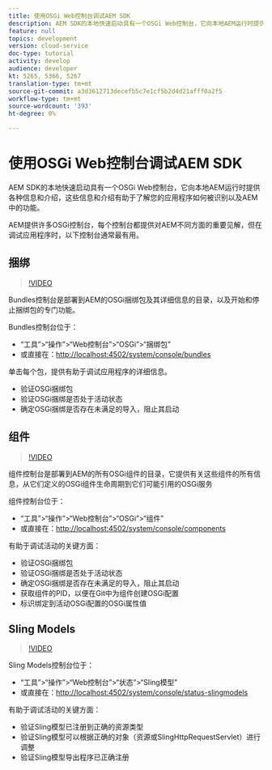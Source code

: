 ```yaml
---
title: 使用OSGi Web控制台调试AEM SDK
description: AEM SDK的本地快速启动具有一个OSGi Web控制台，它向本地AEM运行时提供各种信息和介绍，这些信息和介绍有助于了解您的应用程序如何被识别以及AEM中的功能。
feature: null
topics: development
version: cloud-service
doc-type: tutorial
activity: develop
audience: developer
kt: 5265, 5366, 5267
translation-type: tm+mt
source-git-commit: a3d3612713decefb5c7e1cf5b2d4d21afff0a2f5
workflow-type: tm+mt
source-wordcount: '393'
ht-degree: 0%

---
```



# 使用OSGi Web控制台调试AEM SDK

AEM SDK的本地快速启动具有一个OSGi Web控制台，它向本地AEM运行时提供各种信息和介绍，这些信息和介绍有助于了解您的应用程序如何被识别以及AEM中的功能。

AEM提供许多OSGi控制台，每个控制台都提供对AEM不同方面的重要见解，但在调试应用程序时，以下控制台通常最有用。

## 捆绑

>[!VIDEO](https://video.tv.adobe.com/v/34335/?quality=12&learn=on)

Bundles控制台是部署到AEM的OSGi捆绑包及其详细信息的目录，以及开始和停止捆绑包的专门功能。

Bundles控制台位于：

+ “工具”>“操作”>“Web控制台”>“OSGi”>“捆绑包”
+ 或直接在：[http://localhost:4502/system/console/bundles](http://localhost:4502/system/console/bundles)

单击每个包，提供有助于调试应用程序的详细信息。

+ 验证OSGi捆绑包
+ 验证OSGi捆绑是否处于活动状态
+ 确定OSGi捆绑是否存在未满足的导入，阻止其启动

## 组件

>[!VIDEO](https://video.tv.adobe.com/v/34336/?quality=12&learn=on)

组件控制台是部署到AEM的所有OSGi组件的目录，它提供有关这些组件的所有信息，从它们定义的OSGi组件生命周期到它们可能引用的OSGi服务

组件控制台位于：

+ “工具”>“操作”>“Web控制台”>“OSGi”>“组件”
+ 或直接在：[http://localhost:4502/system/console/components](http://localhost:4502/system/console/components)

有助于调试活动的关键方面：

+ 验证OSGi捆绑包
+ 验证OSGi捆绑是否处于活动状态
+ 确定OSGi捆绑是否存在未满足的导入，阻止其启动
+ 获取组件的PID，以便在Git中为组件创建OSGi配置
+ 标识绑定到活动OSGi配置的OSGi属性值

## Sling Models

>[!VIDEO](https://video.tv.adobe.com/v/34337/?quality=12&learn=on)

Sling Models控制台位于：

+ “工具”>“操作”>“Web控制台”>“状态”>“Sling模型”
+ 或直接在：[http://localhost:4502/system/console/status-slingmodels](http://localhost:4502/system/console/status-slingmodels)

有助于调试活动的关键方面：

+ 验证Sling模型已注册到正确的资源类型
+ 验证Sling模型可以根据正确的对象（资源或SlingHttpRequestServlet）进行调整
+ 验证Sling模型导出程序已正确注册
